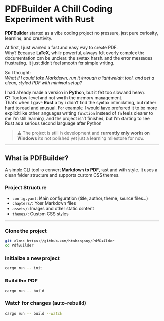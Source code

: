 # PDFBuilder  A Chill Coding Experiment with Rust

**PDFBuilder** started as a vibe coding project no pressure, just pure curiosity, learning, and creativity.

At first, I just wanted a fast and easy way to create PDF.  
Why? Because **LaTeX**, while powerful, always felt overly complex the documentation can be unclear, the syntax harsh, and the error messages frustrating. It just didn’t feel smooth for simple writing.

So I thought:  
*What if I could take Markdown, run it through a lightweight tool, and get a clean, styled PDF with minimal setup?*

I had already made a version in **Python**, but it felt too slow and heavy.  
**C**? Too low-level and not worth the memory management.  
That’s when I gave **Rust** a try i didn’t find the syntax intimidating, but rather hard to read and unusual. For example: I would have preferred it to be more explicit like other languages writing `function` instead of `fn` feels clearer to me I’m still learning, and the project isn’t finished, but I’m starting to see Rust as a serious second language after Python.

> ⚠ The project is still in development and **currently only works on Windows** it’s not polished yet just a learning milestone for now.

---

## What is PDFBuilder?

A simple CLI tool to convert **Markdown to PDF**, fast and with style. It uses a clean folder structure and supports custom CSS themes.

### Project Structure

- `config.yaml`: Main configuration (title, author, theme, source files…)
- `chapters/`: Your Markdown files
- `assets/`: Images and other static content
- `themes/`: Custom CSS styles

---

### Clone the project

```bash
git clone https://github.com/htshongany/PdfBuilder
cd PdfBuilder
```

###  Initialize a new project

```bash
cargo run -- init
```

### Build the PDF

```bash
cargo run -- build
```

### Watch for changes (auto-rebuild)

```bash
cargo run -- build --watch
```